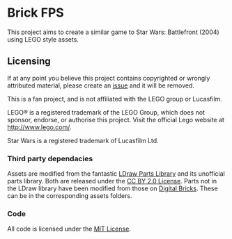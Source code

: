 # Brick FPS

This project aims to create a similar game to Star Wars: Battlefront (2004) using LEGO style assets.

## Licensing

If at any point you believe this project contains copyrighted or wrongly attributed material, please create an [issue](https://github.com/rjkilpatrick/BrickFPS/issues) and it will be removed.

This is a fan project, and is not affiliated with the LEGO group or Lucasfilm.

LEGO® is a registered trademark of the LEGO Group, which does not sponsor, endorse, or authorise this project. Visit the official Lego website at <http://www.lego.com/>.

Star Wars is a registered trademark of Lucasfilm Ltd.

### Third party dependacies

Assets are modified from the fantastic [LDraw Parts Library](https://www.ldraw.org) and its unofficial parts library. Both are released under the [CC BY 2.0 License](https://creativecommons.org/licenses/by/2.0/).
Parts not in the LDraw library have been modified from those on [Digital Bricks](http://www.digital-bricks.de/en/index.php).
These can be in the corresponding assets folders.

### Code

All code is licensed under the [MIT License](godot/LICENSE).
